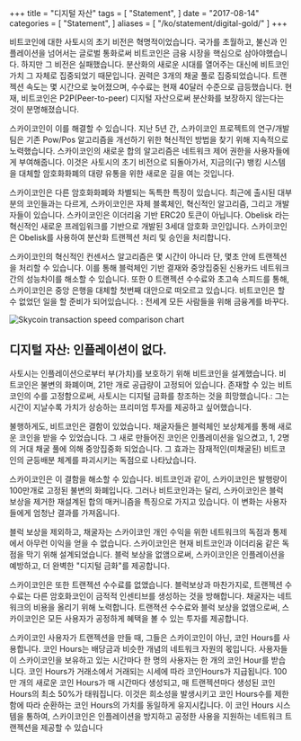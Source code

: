 +++
title = "디지털 자산"
tags = [
    "Statement",
]
date = "2017-08-14"
categories = [
    "Statement",
]
aliases = [
	"/ko/statement/digital-gold/"
]
+++

비트코인에 대한 사토시의 초기 비전은 혁명적이었습니다.
국가를 초월하고, 불신과 인플레이션을 넘어서는 글로벌 통화로써
비트코인은 금융 시장을 핵심으로 삼아야했습니다. 하지만 그 비전은 실패했습니다.
분산화의 새로운 시대를 열어주는 대신에 비트코인 가치 그 자체로 집중되었기 때문입니다. 권력은 3개의 채굴 풀로 집중되었습니다.
트랜젝션 속도는 몇 시간으로 늦어졌으며, 수수료는 현재 40달러 수준으로 급등했습니다.
현재, 비트코인은 P2P(Peer-to-peer) 디지털 자산으로써 분산화를 보장하지 않는다는 것이 분명해졌습니다.

스카이코인이 이를 해결할 수 있습니다. 지난 5년 간, 스카이코인 프로젝트의 연구/개발팀은
기존 Pow/Pos 알고리즘을 개선하기 위한 혁신적인 방법을 찾기 위해 지속적으로 노력했습니다.
스카이코인의 새로운 합의 알고리즘은 네트워크 제어 권한을 사용자들에게 부여해줍니다.
이것은 사토시의 초기 비전으로 되돌아가서, 지금의(구) 뱅킹 시스템을 대체할 암호화화폐의
대량 유통을 위한 새로운 길을 여는 것입니다.

스카이코인은 다른 암호화화폐와 차별되는 독특한 특징이 있습니다.
최근에 출시된 대부분의 코인들과는 다르게, 스카이코인은 자체 블록체인, 혁신적인 알고리즘,
그리고 개발자들이 있습니다. 스카이코인은 이더리움 기반 ERC20 토큰이 아닙니다.
Obelisk 라는 혁신적인 새로운 프레임워크를 기반으로 개발된 3세대 암호화 코인입니다.
스카이코인은 Obelisk를 사용하여 분산화 트랜젝션 처리 및 승인을 처리합니다.

스카이코인의 혁신적인 컨센서스 알고리즘은 몇 시간이 아니라 단, 몇초 안에 트랜젝션을 처리할 수 있습니다.
이를 통해 블럭체인 기반 결재와 중앙집중된 신용카드 네트워크 간의 성능차이를 해소할 수 있습니다.
또한 0 트랜젝션 수수료와 초고속 스피드를 통해, 스카이코인은 중앙 은행을 대체할 첫번째 대안으로 떠오르고 있습니다.
비트코인은 할 수 없었던 일을 할 준비가 되어있습니다. : 전세계 모든 사람들을 위해 금융계를 바꾸다.

![Skycoin transaction speed comparison chart](https://i.imgur.com/i0KNIIr.jpg)

## 디지털 자산: 인플레이션이 없다.

사토시는 인플레이션으로부터 부(가치)를 보호하기 위해 비트코인을 설계했습니다. 비트코인은 불변의 화폐이며,
21만 개로 공급량이 고정되어 있습니다.
존재할 수 있는 비트코인의 수를 고정함으로써, 사토시는 디지털 금화를 창조하는 것을 희망했습니다.:
그는 시간이 지날수록 가치가 상승하는 프리미엄 투자를 제공하고 싶어했습니다.

불행하게도, 비트코인은 결함이 있었습니다. 채굴자들은 블럭체인 보상체계를 통해 새로운 코인을 받을 수 있었습니다.
그 새로 만들어진 코인은 인플레이션을 일으켰고, 1, 2명의 거대 채굴 풀에 의해 중앙집중화 되었습니다.
그 효과는 잠재적인(미채굴된) 비트코인의 균등배분 체계를 파괴시키는 독점으로 나타났습니다.

스카이코인은 이 결함을 해소할 수 있습니다. 비트코인과 같이, 스카이코인은 발행량이 100만개로 고정된
불변의 화폐입니다. 그러나 비트코인과는 달리, 스카이코인은 블럭 보상을 제거한 재설계된 합의 매커니즘을 특징으로 가지고 있습니다.
이 변화는 사용자들에게 엄청난 결과를 가져옵니다.

블럭 보상을 제외하고, 채굴자는 스카이코인 개인 수익을 위한 네트워크의 독점과 통제에서 아무런 이익을 얻을 수 없습니다.
스카이코인은 현재 비트코인과 이더리움 같은 독점을 막기 위해 설계되었습니다.
블럭 보상을 없앰으로써, 스카이코인은 인플레이션을 예방하고, 더 완벽한 "디지털 금화"를 제공합니다.

스카이코인은 또한 트랜젝션 수수료를 없앴습니다.
블럭보상과 마찬가지로, 트랜젝션 수수료는 다른 암호화코인이 금적적 인센티브를 생성하는 것을 방해합니다.
채굴자는 네트워크의 비용을 올리기 위해 노력합니다.
트랜젹션 수수료와 블럭 보상을 없앰으로써, 스카이코인은 모든 사용자가 공정하게 혜택을 볼 수 있는 투자를 제공합니다.

스카이코인 사용자가 트랜젝션을 만들 때, 그들은 스카이코인이 아닌, 코인 Hours를 사용합니다.
코인 Hours는 배당금과 비슷한 개념의 네트워크 자원의 몫입니다. 사용자들이 스카이코인을 보유하고 있는 시간마다 한 명의 사용자는
한 개의 코인 Hour를 받습니다. 코인 Hours가 거래소에서 거래되는 시세에 따라 코인Hours가 지급됩니다.
100만 개의 새로운 코인 Hours가 매 시간마다 생성되고, 매 트랜젝션마다 생성된 코인 Hours의 최소 50%가
태워집니다. 이것은 희소성을 발생시키고 코인 Hours수를 제한함에 따라 순환하는 코인 Hours의 가치를 동일하게 유지시킵니다.
이 코인 Hours 시스템을 통하여, 스카이코인은 인플레이션을 방지하고 공정한 사용을 지원하는 네트워크 트랜젝션을 제공할 수 있습니다
